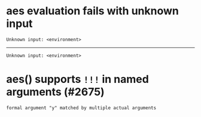 # aes evaluation fails with unknown input

    Unknown input: <environment>

---

    Unknown input: <environment>

# aes() supports `!!!` in named arguments (#2675)

    formal argument "y" matched by multiple actual arguments

